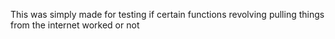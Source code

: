 This was simply made for testing if certain functions revolving pulling things from the internet worked or not
